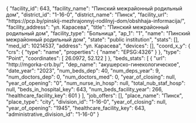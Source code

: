 {
    "facility_id": 643,
    "facility_name": "Пинский межрайонный родильный дом",
    "district_id": "1-16-0",
    "district_name": "Пинск",
    "facility_url": "https:\/\/pcp.by\/pinskij-mezhrajonnyj-rodilnyj-dom\/obshhaja-informacija\/",
    "facility_address": "ул. Карасева",
    "title": "Пинский межрайонный родильный дом",
    "facility_type": "Больница",
    "ap_1": "1",
    "name": "Пинский межрайонный родильный дом",
    "state": "public institution",
    "stats": [],
    "med_id": 10214537,
    "address": "ул. Карасева",
    "devices": [],
    "coord_x_y": {
        "crs": {
            "type": "name",
            "properties": {
                "name": "EPSG:4326"
            }
        },
        "type": "Point",
        "coordinates": [
            26.0972,
            52.122
        ]
    },
    "beds_stats": [
        {
            "url": "http:\/\/mgorka-crb.by\/",
            "dep_name": "акушерско-гинекологическое",
            "date_year": "2023",
            "num_beds_dep": 40,
            "num_deps_year": 9,
            "num_doctors_dep": 0,
            "num_doctors_med": 0,
            "year_of_closing": null,
            "year_of_opening": "0",
            "num_nurse_in_hosp": null,
            "total_nub_staf_hosp": null,
            "beds_in_hospital_key": 643,
            "num_beds_facility_year": 266,
            "healthcare_facility_key": 601
        }
    ],
    "job_offers": [],
    "place_name": "Пинск",
    "place_type": "city",
    "division_id": "1-16-0",
    "year_of_closing": null,
    "year_of_opening": "1945",
    "healthcare_facility_key": 643,
    "administrative_division_id": "1-16-0"
}